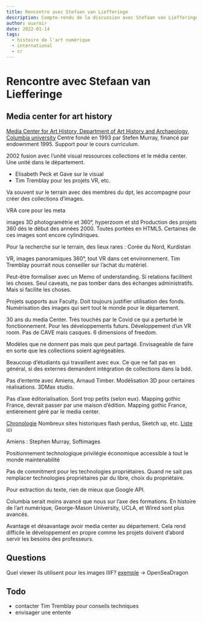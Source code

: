 ```yaml
---
title: Rencontre avec Stefaan van Liefferinge
description: Compte-rendu de la discussion avec Stefaan van Liefferinge
author: ouvroir
date: 2022-01-14
tags:
  - histoire de l'art numérique
  - international
  - cr
---
```


# Rencontre avec Stefaan van Liefferinge

## Media center for art history
[Media Center for Art History, Department of Art History and Archaeology, Columbia university](https://learn.columbia.edu/media-center-art-history)
Centre fondé en 1993 par Stefen Murray, financé par endownment 1995.
Support pour le cours curriculum.

2002 fusion avec l’unité visual ressources collections et le média center. Une unité dans le département. 

- Elisabeth Peck et Gave  sur le visual
- Tim Tremblay pour les projets VR, etc.

Va souvent sur le terrain avec des membres du dpt, les accompagne pour créer des collections d’images. 

VRA core pour les meta

images 3D photogramétrie et 360°, hyperzoom et std
Production des projets 360 dès le début des années 2000. Toutes portées en HTML5. Certaines de ces images sont encore cylindriques.

Pour la recherche sur le terrain, des lieux rares : Corée du Nord, Kurdistan

VR, images panoramiques 360°, tout VR dans cet environnement.
Tim Tremblay pourrait nous conseiller sur l’achat du matériel.

Peut-être formaliser avec un Memo of understanding.
Si relations facilitent les choses. Seul caveats, ne pas tomber dans des échanges administratifs. Mais si facilite les choses.


Projets supports aux Faculty.
Doit toujours justifier utilisation des fonds. Numérisation des images qui sert tout le monde pour le département. 

30 ans du media Center. Très touchés par le Covid ce qui a perturbé le fonctionnement. Pour les développements futurs. Développement d’un VR room. Pas de CAVE mais casques. 6 dimensions of freedom.

Modèles que ne donnent pas mais que peut partagé.
Envisageable de faire en sorte que les collections soient agrégeables.

Beaucoup d’étudiants qui travaillent avec eux.
Ce que ne fait pas en général, si des externes demandent intégration de collections dans la bdd.

Pas d’entente avec Amiens, Arnaud Timber.
Modélisation 3D pour certaines réalisations. 3DMax studio.

Pas d’axe éditorialisation. Sont trop petits (selon eux).
Mapping gothic France, devrait passer par une maison d’édition. Mapping gothic France, entièrement géré par le media center.

[Chronologie](https://learn.columbia.edu/projects)
Nombreux sites historiques flash perdus, Sketch up, etc.
[Liste](https://learn.columbia.edu/index-of-projects) ici 

Amiens : Stephen Murray, Softimages

Positionnement technologique
privilégie économique
accessible à tout le monde
maintenabilité

Pas de commitment pour les technologies propriétaires. Quand ne sait pas remplacer technologies propriétaires par du libre, choix du propriétaire.

Pour extraction du texte, rien de mieux que Google API.

Columbia serait moins avancé que nous sur l’axe des formations. En histoire de l’art numérique, George-Mason University, UCLA, et Wired sont plus avancés.

Avantage et désavantage avoir media center au département. Cela rend difficile le développement en propre comme les projets doivent d’abord servir les besoins des professeurs.


## Questions
Quel viewer ils utilisent pour les images IIIF? [exemple](https://mcid.mcah.columbia.edu/search/fieldwork-bauhaus) → OpenSeaDragon


## Todo
- contacter Tim Tremblay pour conseils techniques
- envisager une entente